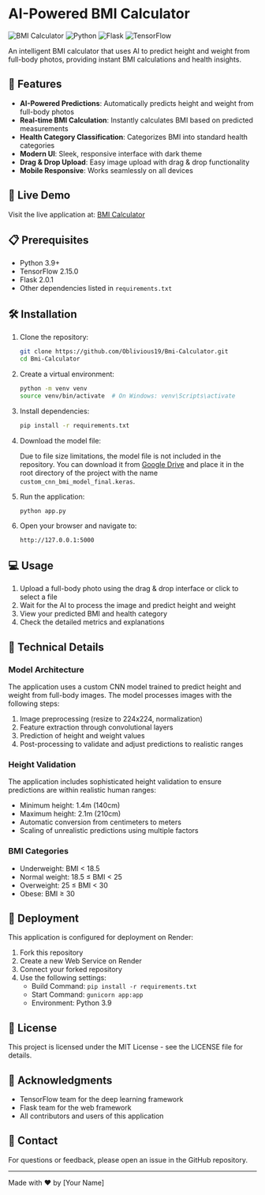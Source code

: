 # AI-Powered BMI Calculator

![BMI Calculator](https://img.shields.io/badge/BMI-Calculator-blue)
![Python](https://img.shields.io/badge/Python-3.9-blue)
![Flask](https://img.shields.io/badge/Flask-2.0.1-green)
![TensorFlow](https://img.shields.io/badge/TensorFlow-2.15.0-orange)

An intelligent BMI calculator that uses AI to predict height and weight from full-body photos, providing instant BMI calculations and health insights.

## 🌟 Features

- **AI-Powered Predictions**: Automatically predicts height and weight from full-body photos
- **Real-time BMI Calculation**: Instantly calculates BMI based on predicted measurements
- **Health Category Classification**: Categorizes BMI into standard health categories
- **Modern UI**: Sleek, responsive interface with dark theme
- **Drag & Drop Upload**: Easy image upload with drag & drop functionality
- **Mobile Responsive**: Works seamlessly on all devices

## 🚀 Live Demo

Visit the live application at: [BMI Calculator](https://bmi-calculator.onrender.com)

## 📋 Prerequisites

- Python 3.9+
- TensorFlow 2.15.0
- Flask 2.0.1
- Other dependencies listed in `requirements.txt`

## 🛠️ Installation

1. Clone the repository:

   ```bash
   git clone https://github.com/Oblivious19/Bmi-Calculator.git
   cd Bmi-Calculator
   ```

2. Create a virtual environment:

   ```bash
   python -m venv venv
   source venv/bin/activate  # On Windows: venv\Scripts\activate
   ```

3. Install dependencies:

   ```bash
   pip install -r requirements.txt
   ```

4. Download the model file:

   Due to file size limitations, the model file is not included in the repository. You can download it from [Google Drive](https://drive.google.com/file/d/18Qv7ipbhfAer0XxfnBxPc2vUNedEbJhj/view?usp=sharing) and place it in the root directory of the project with the name `custom_cnn_bmi_model_final.keras`.

5. Run the application:

   ```bash
   python app.py
   ```

6. Open your browser and navigate to:
   ```
   http://127.0.0.1:5000
   ```

## 💻 Usage

1. Upload a full-body photo using the drag & drop interface or click to select a file
2. Wait for the AI to process the image and predict height and weight
3. View your predicted BMI and health category
4. Check the detailed metrics and explanations

## 🔧 Technical Details

### Model Architecture

The application uses a custom CNN model trained to predict height and weight from full-body images. The model processes images with the following steps:

1. Image preprocessing (resize to 224x224, normalization)
2. Feature extraction through convolutional layers
3. Prediction of height and weight values
4. Post-processing to validate and adjust predictions to realistic ranges

### Height Validation

The application includes sophisticated height validation to ensure predictions are within realistic human ranges:

- Minimum height: 1.4m (140cm)
- Maximum height: 2.1m (210cm)
- Automatic conversion from centimeters to meters
- Scaling of unrealistic predictions using multiple factors

### BMI Categories

- Underweight: BMI < 18.5
- Normal weight: 18.5 ≤ BMI < 25
- Overweight: 25 ≤ BMI < 30
- Obese: BMI ≥ 30

## 🚀 Deployment

This application is configured for deployment on Render:

1. Fork this repository
2. Create a new Web Service on Render
3. Connect your forked repository
4. Use the following settings:
   - Build Command: `pip install -r requirements.txt`
   - Start Command: `gunicorn app:app`
   - Environment: Python 3.9

## 📝 License

This project is licensed under the MIT License - see the LICENSE file for details.

## 👏 Acknowledgments

- TensorFlow team for the deep learning framework
- Flask team for the web framework
- All contributors and users of this application

## 📧 Contact

For questions or feedback, please open an issue in the GitHub repository.

---

Made with ❤️ by [Your Name]
